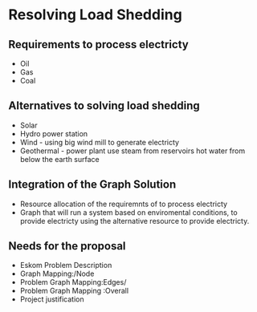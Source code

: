 # Resolving Load Shedding

## Requirements to process electricty
* Oil 
* Gas
* Coal

## Alternatives to solving load shedding
* Solar
* Hydro power station
* Wind - using big wind mill to generate electricty
* Geothermal - power plant use steam from reservoirs hot water from below the earth surface

## Integration of the Graph Solution 

* Resource allocation of the requiremnts of to process electricty
* Graph that will run a system based on enviromental conditions, to provide electricty using the alternative resource to provide electricty.


## Needs for the proposal 
* Eskom Problem Description
* Graph Mapping:/Node
* Problem Graph Mapping:Edges/
* Problem Graph Mapping :Overall
* Project justification
